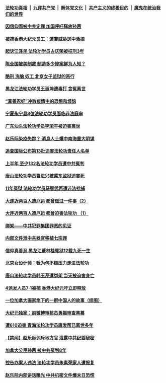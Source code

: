 

####  [法轮功真相](../../../../basic/blob/master/README.md?t=07110002) &nbsp;|&nbsp; [九评共产党](../../../../9ping.md/blob/master/README.md?t=07110002) &nbsp;|&nbsp; [解体党文化](../../../../jtdwh.md/blob/master/README.md?t=07110002)  &nbsp;|&nbsp; [共产主义的终极目的](../../../../gczydzjmd.md/blob/master/README.md?t=07110002) &nbsp;|&nbsp; [魔鬼在统治我们的世界](../../../../mgztzwmdsj.md/blob/master/README.md?t=07110002) 

#### [因信仰而被中共定罪 加国呼吁释放孙茜](../pages/prog424/a102890603.md?t=07110002) 

#### [被捕香港大纪元员工：遭警威胁送中活摘](../pages/prog424/a102890434.md?t=07110002) 

#### [起诉江泽民 法轮功学员占庆荣被枉刑3年](../pages/prog424/a102890428.md?t=07110002) 

#### [陈全国被美制裁 制造多少惨案鲜为人知？](../pages/prog424/a102890325.md?t=07110002) 

#### [酷刑 洗脑 奴工 北京女子监狱的恶行](../pages/prog424/a102889624.md?t=07110002) 

#### [黑龙江法轮功学员王淑坤遭毒打 含冤离世](../pages/prog424/a102889615.md?t=07110002) 

#### [“真善忍好”冲散疫情中的恐惧和烦恼](../pages/prog424/a102889595.md?t=07110002) 

#### [宁夏永宁县8位法轮功学员面临非法庭审](../pages/prog424/a102889327.md?t=07110002) 

#### [广东汕头法轮功学员李荣丰被迫害离世](../pages/prog424/a102888726.md?t=07110002) 

#### [赵乐际染疫失踪？ 消息人士爆中南海重大阴谋](../pages/prog424/a102888603.md?t=07110002) 

#### [追查国际公布第13批迫害法轮功责任人名单](../pages/prog424/a102887760.md?t=07110002) 

#### [上半年 至少132名法轮功学员遭中共冤判](../pages/prog424/a102887019.md?t=07110002) 

#### [唐山法轮功学员曹进兴被冀东监狱迫害死](../pages/prog424/a102886856.md?t=07110002) 

#### [11年冤狱 法轮功学员马智武再遭非法批捕](../pages/prog424/a102886601.md?t=07110002) 

#### [大连近两百人遭厄运 都曾做过一件事（2）](../pages/prog424/a102885831.md?t=07110002) 

#### [大连近两百人遭厄运 都曾迫害法轮功 （1）](../pages/prog424/a102885819.md?t=07110002) 

#### [绑架——中共犯罪集团罪恶的见证](../pages/prog424/a102885814.md?t=07110002) 

#### [内部文件泄中共器官移植七宗罪](../pages/prog424/a102885616.md?t=07110002) 

#### [信仰真善忍 黑龙江董林桂冤狱12载九死一生](../pages/prog424/a102885038.md?t=07110002) 

#### [北京女设计师：我为何不顾压力走进法轮功](../pages/prog424/a102885030.md?t=07110002) 

#### [唐山法轮功学员韩玉芹遭绑架 当天被迫害身亡](../pages/prog424/a102884496.md?t=07110002) 

#### [4派发人员7·1被捕 香港大纪元吁立即释放](../pages/prog424/a102884284.md?t=07110002) 

#### [一位加拿大画家笔下的一群中国人的故事（组图）](../pages/prog424/a102884281.md?t=07110002) 

#### [大纪元独家：前微博审核员勇揭审查黑幕](../pages/prog424/a102883917.md?t=07110002) 

#### [遭610迫害 青海法轮功学员唐发帮已离世多年](../pages/prog424/a102883426.md?t=07110002) 

#### [【禁闻】赵乐际训斥地方官 泄露中共纪委秘密](../pages/prog424/a102883200.md?t=07110002) 

#### [加拿大公民孙茜 被中共冤判8年](../pages/prog424/a102882757.md?t=07110002) 

#### [控告办案人违法 法轮功学员朱素荣家人遭报复](../pages/prog424/a102882576.md?t=07110002) 

#### [赵乐际内部讲话曝光 中共机密文件爆末日恐慌](../pages/prog424/a102882462.md?t=07110002) 

